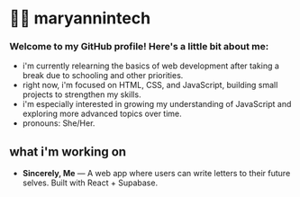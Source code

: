 # 👩‍💻 maryannintech

### Welcome to my GitHub profile! Here's a little bit about me:

* i'm currently relearning the basics of web development after taking a break due to schooling and other priorities.
* right now, i'm focused on HTML, CSS, and JavaScript, building small projects to strengthen my skills.
* i'm especially interested in growing my understanding of JavaScript and exploring more advanced topics over time.
* pronouns: She/Her.

## what i'm working on
- **Sincerely, Me** — A web app where users can write letters to their future selves. Built with React + Supabase.

 
